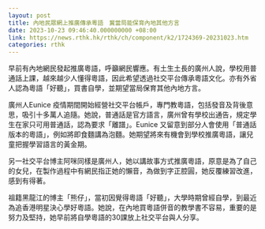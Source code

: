 ```yaml
---
layout: post
title: 內地民眾網上推廣傳承粵語　冀當局能保育內地其他方言
date: 2023-10-23 09:46:40.000000000 +08:00
link: https://news.rthk.hk/rthk/ch/component/k2/1724369-20231023.htm
categories: rthk
---
```


早前有內地網民發起推廣粵語，呼籲網民響應。有土生土長的廣州人說，學校用普通話上課，越來越少人懂得粵語，因此希望透過社交平台傳承粵語文化。亦有外省人認為粵語「好聽」，買書自學，並期望當局保育其他內地方言。

廣州人Eunice 疫情期間開始經營社交平台帳戶，專門教粵語，包括發音及背後意思，吸引十多萬人追隨。她說，普通話是官方語言，廣州曾有學校出通告，規定學生在家只可用普通話，認為要求「離譜」。Eunice 又留意到部分人會使用「普通話版本的粵語」，例如將即食麵講為泡麵。她期望將來有機會到學校推廣粵語，讓兒童把握學習語言的黃金期。

另一社交平台博主阿咪同樣是廣州人，她以講故事方式推廣粵語，原意是為了自己的女兒，在製作過程中有網民指正她的懶音，為做到字正腔圓，她反覆練習改進，感到有得著。

祖籍黑龍江的博主「熊仔」，當初因覺得粵語「好聽」，大學時期曾經自學，到最近為追香港明星決心學好粵語。她說，在內地買粵語併音的教學書不容易，重要的是努力及堅持，她早前將自學粵語的30課放上社交平台與人分享。
